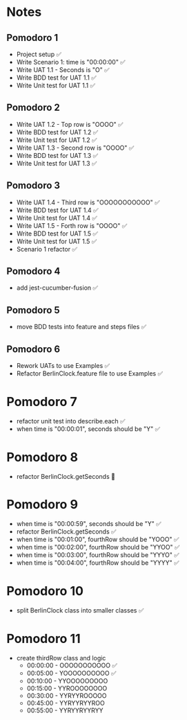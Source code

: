 # Notes

## Pomodoro 1

- Project setup ✅
- Write Scenario 1: time is "00:00:00" ✅
- Write UAT 1.1 - Seconds is "O" ✅
- Write BDD test for UAT 1.1 ✅
- Write Unit test for UAT 1.1 ✅

## Pomodoro 2

- Write UAT 1.2 - Top row is "OOOO" ✅
- Write BDD test for UAT 1.2 ✅
- Write Unit test for UAT 1.2 ✅
- Write UAT 1.3 - Second row is "OOOO" ✅
- Write BDD test for UAT 1.3 ✅
- Write Unit test for UAT 1.3 ✅

## Pomodoro 3

- Write UAT 1.4 - Third row is "OOOOOOOOOOO" ✅
- Write BDD test for UAT 1.4 ✅
- Write Unit test for UAT 1.4 ✅
- Write UAT 1.5 - Forth row is "OOOO" ✅
- Write BDD test for UAT 1.5 ✅
- Write Unit test for UAT 1.5 ✅
- Scenario 1 refactor ✅

## Pomodoro 4

- add jest-cucumber-fusion ✅

## Pomodoro 5

- move BDD tests into feature and steps files ✅

## Pomodoro 6

- Rework UATs to use Examples ✅
- Refactor BerlinClock.feature file to use Examples ✅

# Pomodoro 7

- refactor unit test into describe.each ✅
- when time is "00:00:01", seconds should be "Y" ✅

# Pomodoro 8

- refactor BerlinClock.getSeconds 🚧

# Pomodoro 9

- when time is "00:00:59", seconds should be "Y" ✅
- refactor BerlinClock.getSeconds ✅
- when time is "00:01:00", fourthRow should be "YOOO" ✅
- when time is "00:02:00", fourthRow should be "YYOO" ✅
- when time is "00:03:00", fourthRow should be "YYYO" ✅
- when time is "00:04:00", fourthRow should be "YYYY" ✅

# Pomodoro 10

- split BerlinClock class into smaller classes ✅

# Pomodoro 11

- create thirdRow class and logic
  - 00:00:00 - OOOOOOOOOOO ✅
  - 00:05:00 - YOOOOOOOOOO ✅
  - 00:10:00 - YYOOOOOOOOO
  - 00:15:00 - YYROOOOOOOO
  - 00:30:00 - YYRYYROOOOO
  - 00:45:00 - YYRYYRYYROO
  - 00:55:00 - YYRYYRYYRYY
